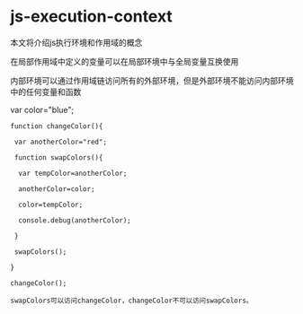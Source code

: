 # js-execution-context
本文将介绍js执行环境和作用域的概念

在局部作用域中定义的变量可以在局部环境中与全局变量互换使用

内部环境可以通过作用域链访问所有的外部环境，但是外部环境不能访问内部环境中的任何变量和函数

var color="blue";

    function changeColor(){
    
     var anotherColor="red";

     function swapColors(){
     
      var tempColor=anotherColor;
      
      anotherColor=color;
      
      color=tempColor;
      
      console.debug(anotherColor);
      
     }
     
     swapColors();
     
    }
    
    changeColor();
    
    swapColors可以访问changeColor，changeColor不可以访问swapColors。
